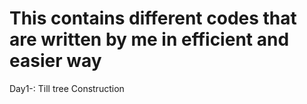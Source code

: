 # This contains different codes that are written by me in efficient and easier way 
Day1-: Till tree Construction
